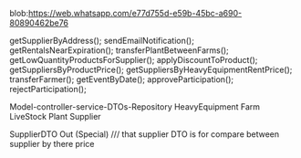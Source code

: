 blob:https://web.whatsapp.com/e77d755d-e59b-45bc-a690-80890462be76


getSupplierByAddress();
sendEmailNotification();
getRentalsNearExpiration();
transferPlantBetweenFarms();
getLowQuantityProductsForSupplier();
applyDiscountToProduct();
getSuppliersByProductPrice();
getSuppliersByHeavyEquipmentRentPrice();
transferFarmer();
getEventByDate();
approveParticipation();
rejectParticipation();

Model-controller-service-DTOs-Repository
HeavyEquipment 
Farm
LiveStock 
Plant 
Supplier 


 SupplierDTO Out (Special)
///  that supplier DTO is for compare between supplier by there price
